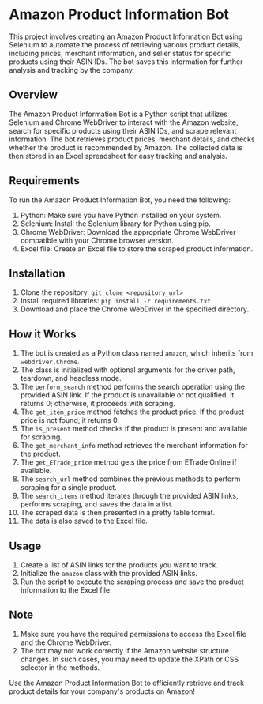 # Amazon Product Information Bot

This project involves creating an Amazon Product Information Bot using Selenium to automate the process of retrieving various product details, including prices, merchant information, and seller status for specific products using their ASIN IDs. The bot saves this information for further analysis and tracking by the company.

## Overview

The Amazon Product Information Bot is a Python script that utilizes Selenium and Chrome WebDriver to interact with the Amazon website, search for specific products using their ASIN IDs, and scrape relevant information. The bot retrieves product prices, merchant details, and checks whether the product is recommended by Amazon. The collected data is then stored in an Excel spreadsheet for easy tracking and analysis.

## Requirements

To run the Amazon Product Information Bot, you need the following:

1. Python: Make sure you have Python installed on your system.
2. Selenium: Install the Selenium library for Python using pip.
3. Chrome WebDriver: Download the appropriate Chrome WebDriver compatible with your Chrome browser version.
4. Excel file: Create an Excel file to store the scraped product information.

## Installation

1. Clone the repository: `git clone <repository_url>`
2. Install required libraries: `pip install -r requirements.txt`
3. Download and place the Chrome WebDriver in the specified directory.

## How it Works

1. The bot is created as a Python class named `amazon`, which inherits from `webdriver.Chrome`.
2. The class is initialized with optional arguments for the driver path, teardown, and headless mode.
3. The `perform_search` method performs the search operation using the provided ASIN link. If the product is unavailable or not qualified, it returns 0; otherwise, it proceeds with scraping.
4. The `get_item_price` method fetches the product price. If the product price is not found, it returns 0.
5. The `is_present` method checks if the product is present and available for scraping.
6. The `get_merchant_info` method retrieves the merchant information for the product.
7. The `get_ETrade_price` method gets the price from ETrade Online if available.
8. The `search_url` method combines the previous methods to perform scraping for a single product.
9. The `search_items` method iterates through the provided ASIN links, performs scraping, and saves the data in a list.
10. The scraped data is then presented in a pretty table format.
11. The data is also saved to the Excel file.

## Usage

1. Create a list of ASIN links for the products you want to track.
2. Initialize the `amazon` class with the provided ASIN links.
3. Run the script to execute the scraping process and save the product information to the Excel file.

## Note

1. Make sure you have the required permissions to access the Excel file and the Chrome WebDriver.
2. The bot may not work correctly if the Amazon website structure changes. In such cases, you may need to update the XPath or CSS selector in the methods.

Use the Amazon Product Information Bot to efficiently retrieve and track product details for your company's products on Amazon!

